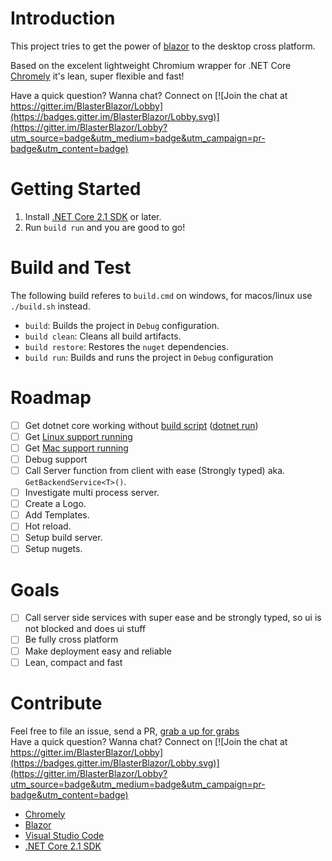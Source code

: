 # Introduction 

This project tries to get the power of [blazor](https://blazor.net/) to the desktop cross platform.

Based on the excelent lightweight Chromium wrapper for .NET Core [Chromely](https://github.com/mattkol/Chromely) it's lean, super flexible and fast!

Have a quick question? Wanna chat? Connect on [![Join the chat at https://gitter.im/BlasterBlazor/Lobby](https://badges.gitter.im/BlasterBlazor/Lobby.svg)](https://gitter.im/BlasterBlazor/Lobby?utm_source=badge&utm_medium=badge&utm_campaign=pr-badge&utm_content=badge)

# Getting Started
1. Install [.NET Core 2.1 SDK](https://www.microsoft.com/net/download/) or later.
2. Run `build run` and you are good to go!
<!-- 2.	Software dependencies
3.	Latest releases
4.	API references
-->

# Build and Test

The following build referes to `build.cmd` on windows, for macos/linux use `./build.sh` instead.

* `build`: Builds the project in `Debug` configuration.
* `build clean`: Cleans all build artifacts.
* `build restore`: Restores the `nuget` dependencies.
* `build run`: Builds and runs the project in `Debug` configuration

# Roadmap
- [ ] Get dotnet core working without [build script](https://github.com/biohazard999/Blaster/blob/master/build.cake) ([dotnet run](https://github.com/mattkol/Chromely/issues/30))
- [ ] Get [Linux support running](https://github.com/mattkol/Chromely/issues/30)
- [ ] Get [Mac support running](https://github.com/mattkol/Chromely/wiki/Roadmap-and-Help-Wanted)
- [ ] Debug support
- [ ] Call Server function from client with ease (Strongly typed) aka. `GetBackendService<T>()`.
- [ ] Investigate multi process server.
- [ ] Create a Logo.
- [ ] Add Templates.
- [ ] Hot reload.
- [ ] Setup build server.
- [ ] Setup nugets.

# Goals
- [ ] Call server side services with super ease and be strongly typed, so ui is not blocked and does ui stuff
- [ ] Be fully cross platform
- [ ] Make deployment easy and reliable
- [ ] Lean, compact and fast

# Contribute
Feel free to file an issue, send a PR, [grab a up for grabs](https://up-for-grabs.net/)  
Have a quick question? Wanna chat? Connect on [![Join the chat at https://gitter.im/BlasterBlazor/Lobby](https://badges.gitter.im/BlasterBlazor/Lobby.svg)](https://gitter.im/BlasterBlazor/Lobby?utm_source=badge&utm_medium=badge&utm_campaign=pr-badge&utm_content=badge)

- [Chromely](https://github.com/mattkol/Chromely)
- [Blazor](https://blazor.net/)
- [Visual Studio Code](https://github.com/Microsoft/vscode)
- [.NET Core 2.1 SDK](https://www.microsoft.com/net/download/)
